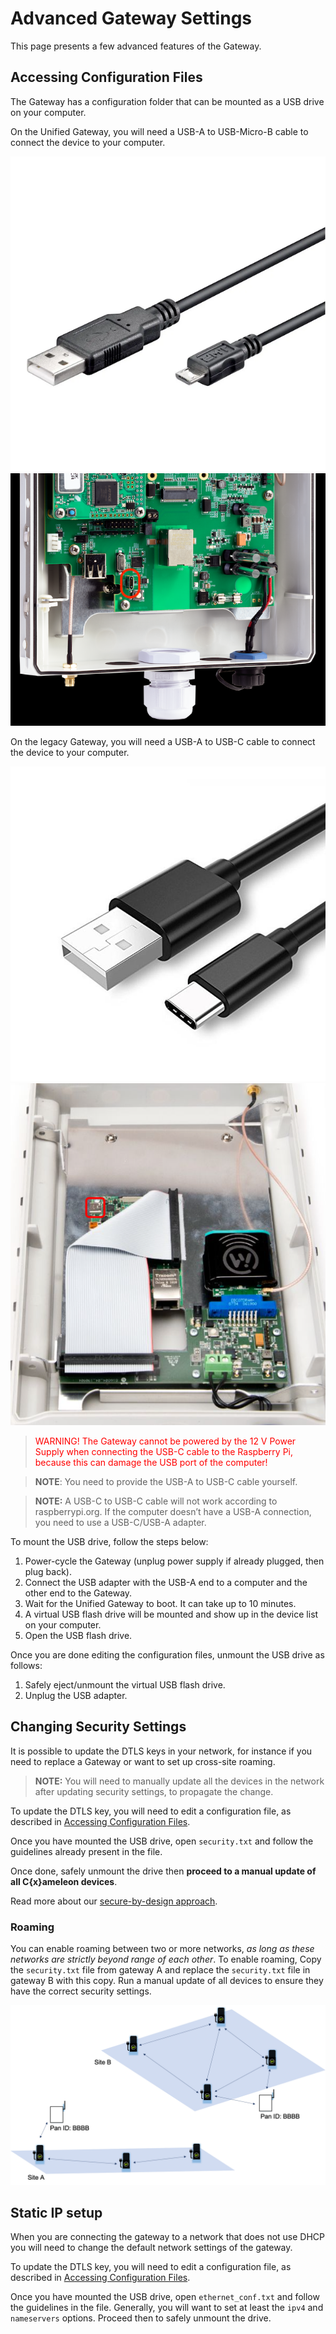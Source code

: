 # Advanced Gateway Settings

This page presents a few advanced features of the Gateway.

## Accessing Configuration Files

The Gateway has a configuration folder that can be mounted as a USB drive on
your computer.

On the Unified Gateway, you will need a USB-A to USB-Micro-B cable to connect
the device to your computer.

![img-product](images/usb-a-micro-b.png)
![Unified Gateway USB Miro B port](images/ugw-usb-micro-b-port.png)

On the legacy Gateway, you will need a USB-A to USB-C cable to connect
the device to your computer.

![img-product](images/usb-a-usb-c.png)
![Raspberry Pi](images/usb-rpi.png)

> <span style="color: red;">WARNING! The Gateway cannot be powered by the 12 V
> Power Supply when connecting the USB-C cable to the Raspberry Pi,
> because this can damage the USB port of the computer!</span>

> **NOTE**: You need to provide the USB-A to USB-C cable yourself.

> **NOTE:** A USB-C to USB-C cable will not work according to
> raspberrypi.org. If the computer doesn’t have a USB-A connection,
> you need to use a USB-C/USB-A adapter.

To mount the USB drive, follow the steps below:

1. Power-cycle the Gateway (unplug power supply if already plugged, then plug back).
2. Connect the USB adapter with the USB-A end to a computer and the other end to the Gateway.
3. Wait for the Unified Gateway to boot. It can take up to 10 minutes.
4. A virtual USB flash drive will be mounted and show up in the device
   list on your computer.
5. Open the USB flash drive.

Once you are done editing the configuration files, unmount the USB drive as follows:
1. Safely eject/unmount the virtual USB flash drive.
2. Unplug the USB adapter.

## Changing Security Settings

It is possible to update the DTLS keys in your network, for instance
if you need to replace a Gateway or want to set up cross-site roaming.

> **NOTE:** You will need to manually update all the devices in the network
> after updating security settings, to propagate the change.

To update the DTLS key, you will need to edit a configuration file, as
described in [Accessing Configuration Files](#Accessing-Configuration-Files).

Once you have mounted the USB drive, open `security.txt` and follow
the guidelines already present in the file.

Once done, safely unmount the drive then **proceed to a manual update of all
C{x}ameleon devices**.

Read more about our [secure-by-design approach](technologies-security.md).

### Roaming

You can enable roaming between two or more networks, *as long as these networks are strictly beyond range of each other*.
To enable roaming, Copy the `security.txt` file from gateway A and replace the `security.txt` file in gateway B with this copy.
Run a manual update of all devices to ensure they have the correct security settings.

![Roaming](images/roaming.png)

## Static IP setup

When you are connecting the gateway to a network that does not use
DHCP you will need to change the default network settings of the
gateway.

To update the DTLS key, you will need to edit a configuration file, as
described in [Accessing Configuration Files](#Accessing-Configuration-Files).

Once you have mounted the USB drive, open `ethernet_conf.txt` and follow
the guidelines in the file. Generally, you will want to set at least
the `ipv4` and `nameservers` options. Proceed then to safely unmount the drive.
